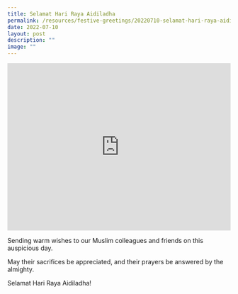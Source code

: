 ```yaml
---
title: Selamat Hari Raya Aidiladha
permalink: /resources/festive-greetings/20220710-selamat-hari-raya-aidiladha/
date: 2022-07-10
layout: post
description: ""
image: ""
---
```

<iframe allow="autoplay; clipboard-write; encrypted-media; picture-in-picture; web-share" allowfullscreen="true" frameborder="0" scrolling="no" style="aspect-ratio: 4 / 3; border: none; overflow: hidden; width: 100%; height: auto" src="https://www.facebook.com/plugins/video.php?height=420&amp;href=https%3A%2F%2Fwww.facebook.com%2Falpshealthcaresupplychain%2Fvideos%2F560299068895560%2F&amp;show_text=false&amp;width=560&amp;t=0">
</iframe>

Sending warm wishes to our Muslim colleagues and friends on this auspicious day.

May their sacrifices be appreciated, and their prayers be answered by the almighty.

Selamat Hari Raya Aidiladha!